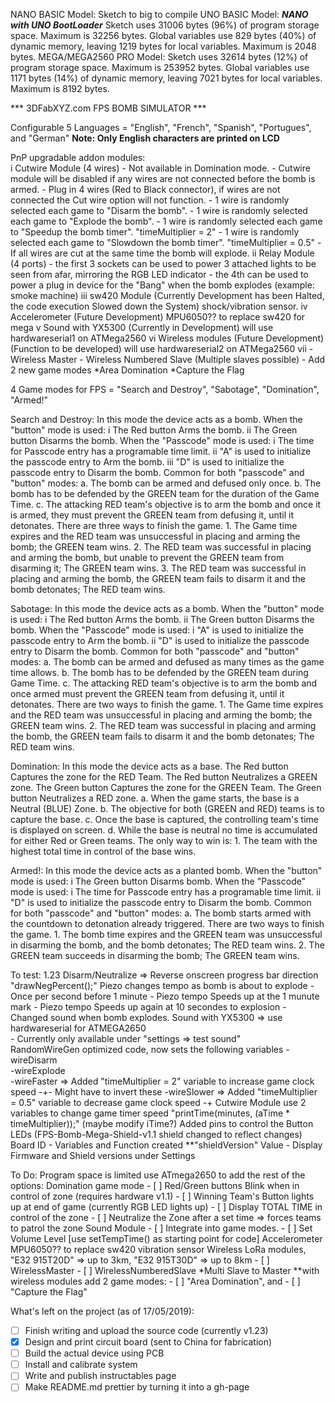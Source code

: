  NANO BASIC Model:
  Sketch to big to compile
 UNO BASIC Model:  ***NANO with UNO BootLoader***
  Sketch uses 31006 bytes (96%) of program storage space. Maximum is 32256 bytes.
  Global variables use 829 bytes (40%) of dynamic memory, leaving 1219 bytes for local variables. Maximum is 2048 bytes.
 MEGA/MEGA2560 PRO Model:
  Sketch uses 32614 bytes (12%) of program storage space. Maximum is 253952 bytes.
  Global variables use 1171 bytes (14%) of dynamic memory, leaving 7021 bytes for local variables. Maximum is 8192 bytes.

  *** 3DFabXYZ.com FPS BOMB SIMULATOR ***       
   
  Configurable 5 Languages = "English", "French", "Spanish", "Portugues", and "German" 
  **Note: Only English characters are printed on LCD**

  PnP upgradable addon modules:  
    i    Cutwire Module (4 wires)
           - Not available in Domination mode.
           - Cutwire module will be disabled if any wires are not connected before the bomb is armed.
           - Plug in 4 wires (Red to Black connector), if wires are not connected the Cut wire option will not function.
           - 1 wire is randomly selected each game to "Disarm the bomb".
           - 1 wire is randomly selected each game to "Explode the bomb".
		       - 1 wire is randomly selected each game to "Speedup the bomb timer".  "timeMultiplier = 2"
           - 1 wire is randomly selected each game to "Slowdown the bomb timer". "timeMultiplier = 0.5"
           - If all wires are cut at the same time the bomb will explode.
    ii   Relay Module (4 ports)
           - the first 3 sockets can be used to power 3 attached lights to be seen from afar, mirroring the RGB LED indicator
           - the 4th can be used to power a plug in device for the "Bang" when the bomb explodes (example: smoke machine)
    iii  sw420 Module (Currently Development has been Halted, the code execution Slowed down the System) shock/vibration sensor. 
    iv   Accelerometer  (Future Development)  MPU6050?? to replace sw420 for mega
    v    Sound with YX5300  (Currently in Development) will use hardwareserial1 on ATMega2560
    vi   Wireless modules  (Future Development)  (Function to be developed) will use hardwareserial2 on ATMega2560
    vii    - Wireless Master
           - Wireless Numbered Slave (Multiple slaves possible)
		   - Add 2 new game modes
		     *Area Domination
		     *Capture the Flag
  
  4 Game modes for FPS = "Search and Destroy", "Sabotage", "Domination", "Armed!"
  
Search and Destroy:
  In this mode the device acts as a bomb.
  When the "button" mode is used:
    i   The Red button Arms the bomb.
    ii  The Green button Disarms the bomb.
  When the "Passcode" mode is used:
    i   The time for Passcode entry has a programable time limit.
    ii  "A" is used to initialize the passcode entry to Arm the bomb.
    iii "D" is used to initialize the passcode entry to Disarm the bomb.
  Common for both "passcode" and "button" modes:
    a.  The bomb can be armed and defused only once.
    b.  The bomb has to be defended by the GREEN team for the duration of the Game Time.
    c.  The attacking RED team's objective is to arm the bomb and once it is armed, they must prevent the GREEN team from defusing it, until it detonates.
  There are three ways to finish the game.
    1.  The Game time expires and the RED team was unsuccessful in placing and arming the bomb; the GREEN team wins.
    2.  The RED team was successful in placing and arming the bomb, but unable to prevent the GREEN team from disarming it; The GREEN team wins.
    3.  The RED team was successful in placing and arming the bomb, the GREEN team fails to disarm it and the bomb detonates; The RED team wins.

Sabotage:
  In this mode the device acts as a bomb.
  When the "button" mode is used:
    i   The Red button Arms the bomb.
    ii  The Green button Disarms the bomb.
  When the "Passcode" mode is used:
    i   "A" is used to initialize the passcode entry to Arm the bomb.
    ii  "D" is used to initialize the passcode entry to Disarm the bomb.
  Common for both "passcode" and "button" modes:
    a.  The bomb can be armed and defused as many times as the game time allows.
    b.  The bomb has to be defended by the GREEN team during Game Time.
    c.  The attacking RED team's objective is to arm the bomb and once armed must prevent the GREEN team from defusing it, until it detonates.
  There are two ways to finish the game.
    1.  The Game time expires and the RED team was unsuccessful in placing and arming the bomb; the GREEN team wins.
    2.  The RED team was successful in placing and arming the bomb, the GREEN team fails to disarm it and the bomb detonates; The RED team wins.

Domination:
  In this mode the device acts as a base.
  The Red button Captures the zone for the RED Team.
  The Red button Neutralizes a GREEN zone.
  The Green button Captures the zone for the GREEN Team.
  The Green button Neutralizes a RED zone.
    a.  When the game starts, the base is a Neutral (BLUE) Zone.
    b.  The objective for both (GREEN and RED) teams is to capture the base.
    c.  Once the base is captured, the controlling team's time is displayed on screen.
    d.  While the base is neutral no time is accumulated for either Red or Green teams.
  The only way to win is:
    1.  The team with the highest total time in control of the base wins.

Armed!:
  In this mode the device acts as a planted bomb.
  When the "button" mode is used:
    i   The Green button Disarms bomb.
  When the "Passcode" mode is used:
    i   The time for Passcode entry has a programable time limit.
    ii  "D" is used to initialize the passcode entry to Disarm the bomb.
  Common for both "passcode" and "button" modes:
    a.  The bomb starts armed with the countdown to detonation already triggered.
  There are two ways to finish the game.
    1.  The bomb time expires and the GREEN team was unsuccessful in disarming the bomb, and the bomb detonates; The RED team wins.
    2.  The GREEN team succeeds in disarming the bomb; The GREEN team wins.

 To test: 
   1.23
   Disarm/Neutralize => Reverse onscreen progress bar direction "drawNegPercent();"
   Piezo changes tempo as bomb is about to explode
     - Once per second before 1 minute
     - Piezo tempo Speeds up at the 1 munute mark
     - Piezo tempo Speeds up again at 10 secondes to explosion
     - Changed sound when bomb explodes.
   Sound with YX5300 => use hardwareserial for ATMEGA2650	  
     - Currently only available under "settings => test sound" 	
   RandomWireGen optimized code, now sets the following variables
     -wireDisarm	  
     -wireExplode	  
     -wireFaster => Added "timeMultiplier = 2" variable to increase game clock speed	  -+- Might have to invert these
     -wireSlower => Added "timeMultiplier = 0.5" variable to decrease game clock speed  -+
   Cutwire Module use 2 variables to change game timer speed "printTime(minutes, (aTime * timeMultiplier));" (maybe modify iTime?)
   Added pins to control the Button LEDs (FPS-Bomb-Mega-Shield-v1.1 shield changed to reflect changes)
   Board ID - Variables and Function created **"shieldVersion" Value
     - Display Firmware and Shield versions under Settings

 
 To Do: 
  Program space is limited use ATmega2650 to add the rest of the options:
	Domination game mode
	  - [ ]  Red/Green buttons Blink when in control of zone (requires hardware v1.1)
	  - [ ]  Winning Team's Button lights up at end of game (currently RGB LED lights up)
	  - [ ]  Display TOTAL TIME in control of the zone
	  - [ ]  Neutralize the Zone after a set time => forces teams to patrol the zone
    Sound Module
	  - [ ]  Integrate into game modes.
	  - [ ]  Set Volume Level [use setTempTime() as starting point for code]
    Accelerometer MPU6050?? to replace sw420 vibration sensor
    Wireless LoRa modules, "E32 915T20D" => up to 3km, "E32 915T30D" => up to 8km
      - [ ]  WirelessMaster
      - [ ]  WirelessNumberedSlave
		*Multi Slave to Master
        **with wireless modules add 2 game modes: 
          - [ ]  "Area Domination", and 
          - [ ]  "Capture the Flag"


What's left on the project (as of 17/05/2019):
- [ ] Finish writing and upload the source code (currently v1.23)
- [x] Design and print circuit board (sent to China for fabrication)
- [ ] Build the actual device using PCB
- [ ] Install and calibrate system
- [ ] Write and publish instructables page
- [ ] Make README.md prettier by turning it into a gh-page
